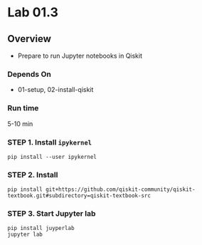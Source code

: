 # Lab 01.3

## Overview

* Prepare to run Jupyter notebooks in Qiskit

### Depends On

* 01-setup, 02-install-qiskit

### Run time

5-10 min

### STEP 1. Install `ipykernel`

```shell
pip install --user ipykernel
```

### STEP 2. Install 

```shell
pip install git+https://github.com/qiskit-community/qiskit-textbook.git#subdirectory=qiskit-textbook-src
```

### STEP 3. Start Jupyter lab

```shell
pip install juyperlab
jupyter lab
```
